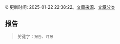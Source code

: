:alarm_clock: 更新时间: 2025-01-22 22:38:22。[文章来源](/README.md)、[文章分类](/TAGS.md)

## 报告


> 关键字：`报告`、`月报`



